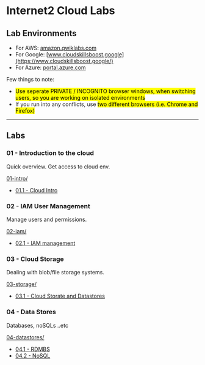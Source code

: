 # Internet2 Cloud Labs

## Lab Environments

* For AWS: [amazon.qwiklabs.com](https://amazon.qwiklabs.com/)
* For Google: [www.cloudskillsboost.google](https://www.cloudskillsboost.google/)
* For Azure: [portal.azure.com](https://portal.azure.com/)

Few things to note:

* <mark>Use seperate PRIVATE / INCOGNITO browser windows, when switching users, so you are working on isolated environments</mark>
* If you run into any conflicts, use <mark>two different browsers (i.e. Chrome and Firefox)</mark>

---

## Labs

### 01 - Introduction to the cloud

Quick overview.  Get access to cloud env.

[01-intro/](01-intro/)

* [01.1 - Cloud Intro](01-intro/README.md)

### 02 - IAM User Management

Manage users and permissions.

[02-iam/](02-iam/)

* [02.1 - IAM management](02-iam/README.md)

### 03 - Cloud Storage

Dealing with blob/file storage systems.

[03-storage/](03-storage/)

* [03.1 - Cloud Storate and Datastores](03-storage/README.md)

### 04 - Data Stores

Databases, noSQLs ..etc

[04-datastores/](04-datastores/)

* [04.1 - RDMBS](04-datastores/RDBMS.md)
* [04.2 - NoSQL](04-datastores/NoSQL.md)

